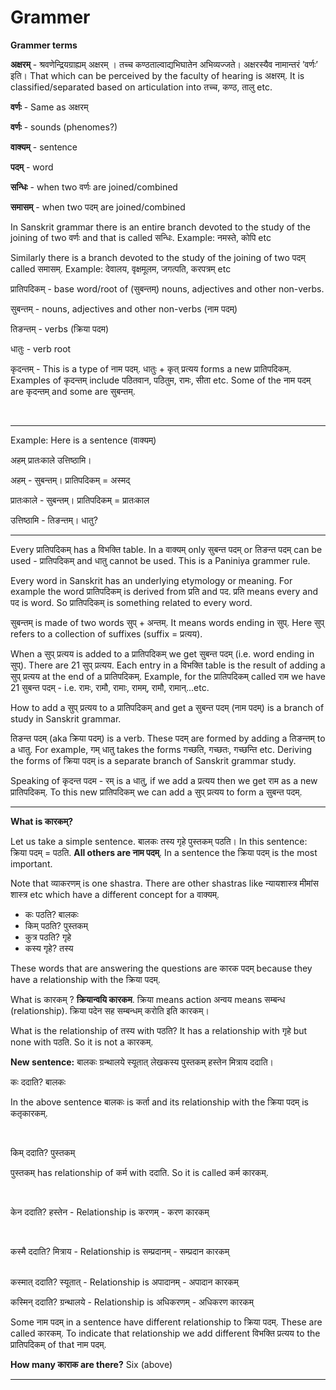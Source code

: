 # Grammer


**Grammer terms**

**अक्षरम्** - श्रवणेन्द्रियग्राह्यम् अक्षरम् । तच्च कण्ठताल्वाद्यभिघातेन अभिव्यज्जते। अक्षरस्यैव नामान्तरं ’वर्णः’ इति। That which can be perceived by the faculty of hearing is अक्षरम्. It is classified/separated based on articulation into तच्च, कण्ठ, तालु etc. 

**वर्णः** - Same as अक्षरम्

**वर्णः** - sounds (phenomes?)

**वाक्यम्** - sentence

**पदम्** - word

**सन्धिः** - when two वर्णः are joined/combined 

**समासम्** - when two पदम् are joined/combined

In Sanskrit grammar there is an entire branch devoted to the study of the joining of two वर्णः and that is called सन्धिः. Example: नमस्ते, कोपि etc

Similarly there is a branch devoted to the study of the joining of two पदम् called समासम्. Example: देवालय, वृक्षमूलम, जगत्पति, करपत्रम् etc

प्रातिपदिकम् - base word/root of (सुबन्तम्) nouns, adjectives and other non-verbs. 

सुबन्तम् - nouns, adjectives and other non-verbs (नाम पदम्)

तिङन्तम् - verbs (क्रिया पदम)

धातुः - verb root

कृदन्तम् - This is a type of नाम पदम्. धातुः + कृत् प्रत्यय forms a new प्रातिपदिकम्. Examples of कृदन्तम् include पठितवान, पठितुम, रामः, सीता etc. Some of the नाम पदम् are कृदन्तम् and some are सुबन्तम्.


<br>

---

Example: Here is a sentence (वाक्यम्)

अहम् प्रातःकाले उत्तिष्ठामि। 

अहम् - सुबन्तम्। प्रातिपदिकम् = अस्मद्

प्रातःकाले - सुबन्तम्। प्रातिपदिकम् = प्रातःकाल

उत्तिष्ठामि - तिङन्तम्। धातु? 

---

Every प्रातिपदिकम् has a विभक्ति table. In a वाक्यम् only सुबन्त पदम्  or तिङन्त पदम् can be used - प्रातिपदिकम् and धातु cannot be used. This is a Paniniya grammer rule.

Every word in Sanskrit has an underlying etymology or meaning. For example the word प्रातिपदिकम्  is derived from प्रति and पद. प्रति means every and पद is word. So प्रातिपदिकम् is something related to every word.

सुबन्तम् is made of two words सुप् + अन्तम्. It means words ending in सुप्. Here सुप् refers to a collection of suffixes (suffix = प्रत्यय).

When a सुप् प्रत्यय is added to a प्रातिपदिकम् we get सुबन्त पदम् (i.e. word ending in सुप्). There are 21 सुप् प्रत्यय. Each entry in a विभक्ति table is the result of adding a सुप् प्रत्यय at the end of a प्रातिपदिकम्. Example, for the प्रातिपदिकम् called राम we have 21 सुबन्त पदम् - i.e. रामः, रामौ, रामाः, रामम्, रामौ, रामान्...etc.

How to add a सुप् प्रत्यय to a प्रातिपदिकम् and get a सुबन्त पदम् (नाम पदम्) is a branch of study in Sanskrit grammar.

तिङन्त पदम् (aka क्रिया पदम्) is a verb. These पदम् are formed by adding a तिङन्तम् to a धातु. For example, गम् धातु takes the forms गच्छति, गच्छतः, गच्छन्ति etc. Deriving the forms of क्रिया पदम् is a separate branch of Sanskrit grammar study.

Speaking of कृदन्त पदम - रम् is a धातु, if we add a प्रत्यय then we get राम as a new प्रातिपदिकम्. To this new प्रातिपदिकम् we can add a सुप् प्रत्यय to form a सुबन्त पदम्.

---

**What is कारकम्?**

Let us take a simple sentence. बालकः तस्य गृहे पुस्तकम् पठति। In this sentence:
क्रिया पदम् =  पठति. **All others are नाम पदम्**. In a sentence the क्रिया पदम् is the most important. 

Note that व्याकरणम् is one shastra. There are other shastras like न्यायशास्त्र मीमांस शास्त्र etc which have a different concept for a वाक्यम्.

- कः पठति? बालकः
- किम् पठति? पुस्तकम्
- कुत्र पठति? गृहे
- कस्य गृहे? तस्य

These words that are answering the questions are कारक पदम् because they have a relationship with the क्रिया पदम्.

What is कारकम् ? **क्रियान्वयि कारकम**. क्रिया means action अन्वय means सम्बन्ध (relationship). क्रिया पदेन सह सम्बन्धम् करोति इति कारकम्।

What is the relationship of तस्य with पठति? It has a relationship with गृहे but none with पठति. So it is not a कारकम्.

**New sentence:** बालकः ग्रन्थालये स्यूतात् लेखकस्य पुस्तकम् हस्तेन मित्राय ददाति।

कः ददाति? बालकः

In the above sentence बालकः is कर्ता and its relationship with the क्रिया पदम् is कतृकारकम्. 

<br>

किम् ददाति? पुस्तकम्

पुस्तकम् has relationship of कर्म with ददाति. So it is called कर्म कारकम्. 

<br>

केन ददाति? हस्तेन - Relationship is करणम् - करण कारकम्

<br>

कस्मै ददाति? मित्राय - Relationship is सम्प्रदानम् - सम्प्रदान कारकम्

<br>
कस्मात् ददाति? स्यूतात् - Relationship is अपादानम् - अपादान कारकम्

<br>

कस्मिन् ददाति? ग्रन्थालये  - Relationship is अधिकरणम् - अधिकरण कारकम्

Some नाम पदम् in a sentence have different relationship to क्रिया पदम्. These are called कारकम्. To indicate that relationship we add different विभक्ति प्रत्यय to the प्रातिपदिकम् of that नाम पदम्.


**How many काराक are there?** Six (above)

---